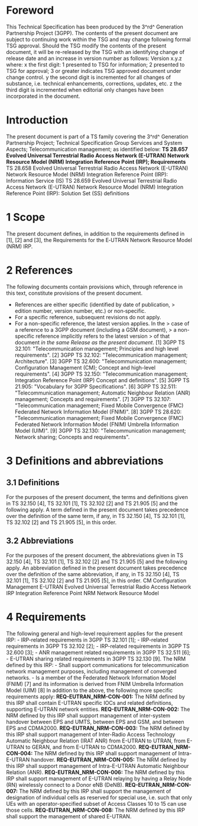 # Foreword
This Technical Specification has been produced by the 3^rd^ Generation
Partnership Project (3GPP).
The contents of the present document are subject to continuing work within the
TSG and may change following formal TSG approval. Should the TSG modify the
contents of the present document, it will be re-released by the TSG with an
identifying change of release date and an increase in version number as
follows:
Version x.y.z
where:
x the first digit:
1 presented to TSG for information;
2 presented to TSG for approval;
3 or greater indicates TSG approved document under change control.
y the second digit is incremented for all changes of substance, i.e. technical
enhancements, corrections, updates, etc.
z the third digit is incremented when editorial only changes have been
incorporated in the document.
# Introduction
The present document is part of a TS family covering the 3^rd^ Generation
Partnership Project; Technical Specification Group Services and System
Aspects; Telecommunication management; as identified below:
**TS 28.657 Evolved Universal Terrestrial Radio Access Network (E-UTRAN)
Network Resource Model (NRM) Integration Reference Point (IRP); Requirements**
TS 28.658 Evolved Universal Terrestrial Radio Access Network (E-UTRAN) Network
Resource Model (NRM) Integration Reference Point (IRP): Information Service
(IS)
TS 28.659 Evolved Universal Terrestrial Radio Access Network (E-UTRAN) Network
Resource Model (NRM) Integration Reference Point (IRP): Solution Set (SS)
definitions
# 1 Scope
The present document defines, in addition to the requirements defined in [1],
[2] and [3], the Requirements for the E‑UTRAN Network Resource Model (NRM)
IRP.
# 2 References
The following documents contain provisions which, through reference in this
text, constitute provisions of the present document.
  * References are either specific (identified by date of publication, > edition number, version number, etc.) or non‑specific.
  * For a specific reference, subsequent revisions do not apply.
  * For a non-specific reference, the latest version applies. In the > case of a reference to a 3GPP document (including a GSM document), > a non-specific reference implicitly refers to the latest version > of that document _in the same Release as the present document_.
[1] 3GPP TS 32.101: \"Telecommunication management; Principles and high level
requirements\".
[2] 3GPP TS 32.102: \"Telecommunication management; Architecture\".
[3] 3GPP TS 32.600: \"Telecommunication management; Configuration Management
(CM); Concept and high-level requirements\".
[4] 3GPP TS 32.150: \"Telecommunication management; Integration Reference
Point (IRP) Concept and definitions\".
[5] 3GPP TS 21.905: \"Vocabulary for 3GPP Specifications\".
[6] 3GPP TS 32.511: \"Telecommunication management; Automatic Neighbour
Relation (ANR) management; Concepts and requirements\".
[7] 3GPP TS 32.107: \"Telecommunication management; Fixed Mobile Convergence
(FMC) Federated Network Information Model (FNIM)\".
[8] 3GPP TS 28.620: \"Telecommunication management; Fixed Mobile Convergence
(FMC) Federated Network Information Model (FNIM) Umbrella Information Model
(UIM)\".
[9] 3GPP TS 32.130: \"Telecommunication management; Network sharing; Concepts
and requirements\".
# 3 Definitions and abbreviations
## 3.1 Definitions
For the purposes of the present document, the terms and definitions given in
TS 32.150 [4], TS 32.101 [1], TS 32.102 [2] and TS 21.905 [5] and the
following apply. A term defined in the present document takes precedence over
the definition of the same term, if any, in TS 32.150 [4], TS 32.101 [1], TS
32.102 [2] and TS 21.905 [5], in this order.
## 3.2 Abbreviations
For the purposes of the present document, the abbreviations given in TS 32.150
[4], TS 32.101 [1], TS 32.102 [2] and TS 21.905 [5] and the following apply.
An abbreviation defined in the present document takes precedence over the
definition of the same abbreviation, if any, in TS 32.150 [4], TS 32.101 [1],
TS 32.102 [2] and TS 21.905 [5], in this order.
CM Configuration Management
E-UTRAN Evolved Universal Terrestrial Radio Access Network
IRP Integration Reference Point
NRM Network Resource Model
# 4 Requirements
The following general and high-level requirement applies for the present IRP:
\- IRP-related requirements in 3GPP TS 32.101 [1];
\- IRP-related requirements in 3GPP TS 32.102 [2];
\- IRP-related requirements in 3GPP TS 32.600 [3];
\- ANR management related requirements in 3GPP TS 32.511 [6];
\- E-UTRAN sharing related requirements in 3GPP TS 32.130 [9].
The NRM defined by this IRP:
\- Shall support communications for telecommunication network management
purposes, including management of converged networks.
\- Is a member of the Federated Network Information Model (FNIM) [7] and its
information is derived from FNIM Umbrella Information Model (UIM) [8]
In addition to the above, the following more specific requirements apply:
**REQ-EUTRAN_NRM-CON-001:** The NRM defined by this IRP shall contain E-UTRAN
specific IOCs and related definitions, supporting E-UTRAN network entities.
**REQ-EUTRAN_NRM-CON-002:** The NRM defined by this IRP shall support
management of inter-system handover between EPS and UMTS, between EPS and GSM,
and between EPS and CDMA2000.
**REQ-EUTRAN_NRM-CON-003:** The NRM defined by this IRP shall support
management of Inter-Radio Access Technology Automatic Neighbour Relation (IRAT
ANR) from E-UTRAN to UTRAN, from E-UTRAN to GERAN, and from E-UTRAN to
CDMA2000.
**REQ-EUTRAN_NRM-CON-004:** The NRM defined by this IRP shall support
management of Intra-E-UTRAN handover.
**REQ-EUTRAN_NRM-CON-005:** The NRM defined by this IRP shall support
management of Intra-E-UTRAN Automatic Neighbour Relation (ANR).
**REQ-EUTRAN_NRM-CON-006:** The NRM defined by this IRP shall support
management of E-UTRAN relaying by having a Relay Node (RN) wirelessly connect
to a Donor eNB (DeNB).
**REQ-EUTRAN_NRM-CON-007:** The NRM defined by this IRP shall support the
management of designation of individual cells as reserved for special use,
i.e. such that only UEs with an operator-specified subset of Access Classes 10
to 15 can use those cells.
**REQ-EUTRAN_NRM-CON-008:** The NRM defined by this IRP shall support the
management of shared E-UTRAN.
#